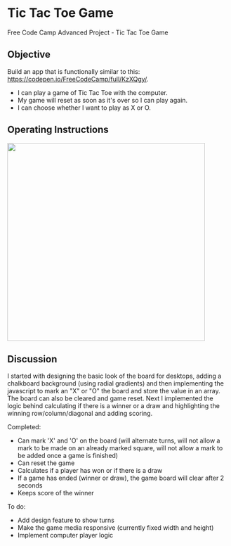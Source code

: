 # Tic Tac Toe Game
Free Code Camp Advanced Project - Tic Tac Toe Game

## Objective
Build an app that is functionally similar to this: https://codepen.io/FreeCodeCamp/full/KzXQgy/.
* I can play a game of Tic Tac Toe with the computer.
* My game will reset as soon as it's over so I can play again.
* I can choose whether I want to play as X or O.

## Operating Instructions

<img src="" width="450" alt="">


## Discussion

I started with designing the basic look of the board for desktops, adding a chalkboard background (using radial gradients) and then implementing the javascript to mark an "X" or "O" the board and store the value in an array. The board can also be cleared and game reset. Next I implemented the logic behind calculating if there is a winner or a draw and highlighting the winning row/column/diagonal and adding scoring.

Completed:
* Can mark 'X' and 'O' on the board (will alternate turns, will not allow a mark to be made on an already marked square, will not allow a mark to be added once a game is finished)
* Can reset the game
* Calculates if a player has won or if there is a draw
* If a game has ended (winner or draw), the game board will clear after 2 seconds
* Keeps score of the winner

To do:
* Add design feature to show turns
* Make the game media responsive (currently fixed width and height)
* Implement computer player logic